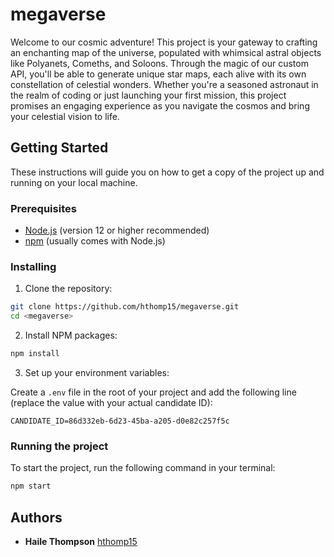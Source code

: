 # megaverse

<Project Description> Welcome to our cosmic adventure! This project is your gateway to crafting an enchanting map of the universe, populated with whimsical astral objects like Polyanets, Comeths, and Soloons. Through the magic of our custom API, you'll be able to generate unique star maps, each alive with its own constellation of celestial wonders. Whether you're a seasoned astronaut in the realm of coding or just launching your first mission, this project promises an engaging experience as you navigate the cosmos and bring your celestial vision to life.

## Getting Started

These instructions will guide you on how to get a copy of the project up and running on your local machine.

### Prerequisites

- [Node.js](https://nodejs.org/en/) (version 12 or higher recommended)
- [npm](https://www.npmjs.com/) (usually comes with Node.js)

### Installing

1. Clone the repository:

```bash
git clone https://github.com/hthomp15/megaverse.git
cd <megaverse>
```

2. Install NPM packages:

```bash
npm install
```

3. Set up your environment variables:

Create a `.env` file in the root of your project and add the following line (replace the value with your actual candidate ID):

```env
CANDIDATE_ID=86d332eb-6d23-45ba-a205-d0e82c257f5c
```

### Running the project

To start the project, run the following command in your terminal:

```bash
npm start
```

## Authors

- **Haile Thompson** [hthomp15](https://github.com/YourGitHubUsername)

